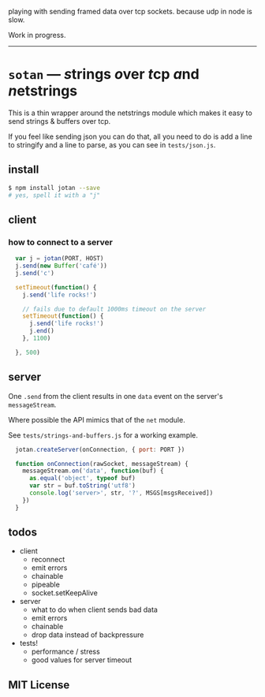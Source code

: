 playing with sending framed data over tcp sockets. because udp in node is slow.

Work in progress.

---

`sotan` — *s*&zwj;trings *o*&zwj;ver *t*&zwj;cp *a*&zwj;nd *n*&zwj;etstrings
===

This is a thin wrapper around the netstrings module which makes it easy to send
strings & buffers over tcp.

If you feel like sending json you can do that, all you need to do is add a line
to stringify and a line to parse, as you can see in `tests/json.js`.

## install

```sh
$ npm install jotan --save
# yes, spell it with a "j"
```

## client

### how to connect to a server

```js
  var j = jotan(PORT, HOST)
  j.send(new Buffer('café'))
  j.send('c')

  setTimeout(function() {
    j.send('life rocks!')

    // fails due to default 1000ms timeout on the server
    setTimeout(function() {
      j.send('life rocks!')
      j.end()
    }, 1100)

  }, 500)
```

## server
One `.send` from the client results in one `data` event on the server's
`messageStream`.

Where possible the API mimics that of the `net` module.

See `tests/strings-and-buffers.js` for a working example.

```js
  jotan.createServer(onConnection, { port: PORT })

  function onConnection(rawSocket, messageStream) {
    messageStream.on('data', function(buf) {
      as.equal('object', typeof buf)
      var str = buf.toString('utf8')
      console.log('server>', str, '?', MSGS[msgsReceived])
    })
  }
```

## todos
- client
  - reconnect
  - emit errors
  - chainable
  - pipeable
  - socket.setKeepAlive
- server
  - what to do when client sends bad data
  - emit errors
  - chainable
  - drop data instead of backpressure
- tests!
  - performance / stress
  - good values for server timeout

## MIT License
